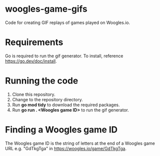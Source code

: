 # woogles-game-gifs
Code for creating GIF replays of games played on Woogles.io.

# Requirements
Go is required to run the gif generator. To install, reference https://go.dev/doc/install.

# Running the code
1. Clone this repository.
2. Change to the repository directory.
3. Run **go mod tidy** to download the required packages.
4. Run **go run . \<Woogles game ID\>** to run the gif generator.

# Finding a Woogles game ID
The Woogles game ID is the string of letters at the end of a Woogles game URL e.g. "GdTkgTga" in https://woogles.io/game/GdTkgTga.
